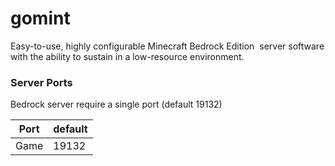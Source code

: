 # gomint

Easy-to-use, highly configurable Minecraft Bedrock Edition  server software with the ability to sustain in a low-resource environment.

### Server Ports

Bedrock server require a single port (default 19132)

| Port    | default  |
|---------|----------|
| Game    | 19132    |